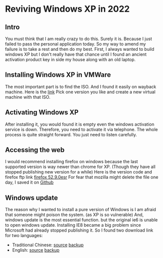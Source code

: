 # Reviving Windows XP in 2022

## Intro

You must think that I am really crazy to do this.
Surely it is. Because I just failed to pass the personal application today.
So my way to amend my failure is to take a rest and then do my best.
First, I always wanted to build windows XP but I don't really have that chance until I found an ancient activation product key in side my house along with an old laptop.

## Installing Windows XP in VMWare

The most important part is to find the ISO. And I found it easily on wayback machine. Here is the [link](https://archive.org/search.php?query=%28windows%20xp%29%20AND%20creator%3A%28Microsoft%29)
Pick one version you like and create a new virtual machine with that ISO.

## Activating Windows XP

After installing it, you would found it is empty even the windows activation service is down. Therefore, you need to activate it via telephone. The whole process is quite straight forward. You just need to listen carefully.

## Accessing the web
I would recommend installing firefox on windows because the last supported version is way newer than chrome for XP. (Though they have all stopped publishing new version for a while) 
Here is the version code and firefox ftp link [firefox 52.9.0esr](https://ftp.mozilla.org/pub/firefox/releases/52.9.0esr/)
For fear that mozilla might delete the file one day, I saved it on [Github](https://github.com/milliax/WindowsXP/tree/master/softwares%2032bit/firefox%2052.9.0esr)

## Windows update

The reason why I wanted to install a pure version of Windows is I am afraid that someone might poison the system. (as XP is so vulnerable)
And, windows update is the most essential function. but the original ie6 is unable to open windows update. Installing IE8 became a big problem since Microsoft had already stopped publishing it.
So I found two download link for two languages:
* Traditional Chinese: [source](https://www.everybbs.com/show1.php?o=t&f=233&t=24) [backup](https://github.com/milliax/WindowsXP/blob/master/softwares%2032bit/IE8/IE8-WindowsXP-x86-CHT.exe?raw=true)
* English: [source](https://archive.org/details/ie-8-windows-xp-x-86-enu) [backup](https://github.com/milliax/WindowsXP/blob/master/softwares%2032bit/IE8/IE8-WindowsXP-x86-ENU.exe?raw=true)
